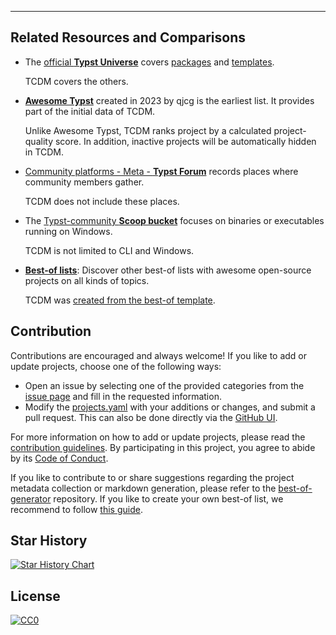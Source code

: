 
---

## Related Resources and Comparisons

- The [official **Typst Universe**](https://typst.app/universe) covers [packages](https://typst.app/universe/search/?kind=packages) and [templates](https://typst.app/universe/search/?kind=templates).

  TCDM covers the others.

- [**Awesome Typst**](https://github.com/qjcg/awesome-typst) created in 2023 by qjcg is the earliest list. It provides part of the initial data of TCDM.

  Unlike Awesome Typst, TCDM ranks project by a calculated project-quality score. In addition, inactive projects will be automatically hidden in TCDM.

- [Community platforms - Meta - **Typst Forum**](https://forum.typst.app/t/community-platforms/2318) records places where community members gather.

  TCDM does not include these places.

- The [Typst-community **Scoop bucket**](https://github.com/typst-community/scoop-bucket/) focuses on binaries or executables running on Windows.

  TCDM is not limited to CLI and Windows.

- [**Best-of lists**](https://best-of.org): Discover other best-of lists with awesome open-source projects on all kinds of topics.

  TCDM was [created from the best-of template](https://github.com/best-of-lists/best-of/blob/main/create-best-of-list.md).

## Contribution

Contributions are encouraged and always welcome! If you like to add or update projects, choose one of the following ways:

- Open an issue by selecting one of the provided categories from the [issue page](https://github.com/YDX-2147483647/best-of-typst/issues/new/choose) and fill in the requested information.
- Modify the [projects.yaml](https://github.com/YDX-2147483647/best-of-typst/blob/main/projects.yaml) with your additions or changes, and submit a pull request. This can also be done directly via the [GitHub UI](https://github.com/YDX-2147483647/best-of-typst/edit/main/projects.yaml).

For more information on how to add or update projects, please read the [contribution guidelines](https://github.com/YDX-2147483647/best-of-typst/blob/main/CONTRIBUTING.md). By participating in this project, you agree to abide by its [Code of Conduct](https://github.com/YDX-2147483647/best-of-typst/blob/main/.github/CODE_OF_CONDUCT.md).

If you like to contribute to or share suggestions regarding the project metadata collection or markdown generation, please refer to the [best-of-generator](https://github.com/best-of-lists/best-of-generator) repository. If you like to create your own best-of list, we recommend to follow [this guide](https://github.com/best-of-lists/best-of/blob/main/create-best-of-list.md).

## Star History

<a href="https://star-history.com/#YDX-2147483647/best-of-typst&Date">
  <picture>
    <source media="(prefers-color-scheme: dark)" srcset="https://api.star-history.com/svg?repos=YDX-2147483647/best-of-typst&type=Date&theme=dark" />
    <source media="(prefers-color-scheme: light)" srcset="https://api.star-history.com/svg?repos=YDX-2147483647/best-of-typst&type=Date" />
    <img alt="Star History Chart" src="https://api.star-history.com/svg?repos=YDX-2147483647/best-of-typst&type=Date" />
  </picture>
</a>

## License

[![CC0](https://mirrors.creativecommons.org/presskit/buttons/88x31/svg/by-sa.svg)](https://creativecommons.org/licenses/by-sa/4.0/)
